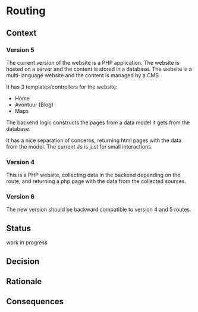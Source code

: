﻿# Routing

## Context

### Version 5

The current version of the website is a PHP application. The website is hosted on a server and the content is stored in
a database. The website is a multi-language website and the content is managed by a CMS

It has 3 templates/controllers for the website:

- Home
- Avontuur (Blog)
- Maps

The backend logic constructs the pages from a data model it gets from the database.

It has a nice separation of concerns, returning html pages with the data from the model.
The current Js is just for small interactions.

### Version 4

This is a PHP website, collecting data in the backend depending on the route, and returning a php page with the data
from the collected sources.

### Version 6

The new version should be backward compatible to version 4 and 5 routes.

## Status

work in progress

## Decision

## Rationale

## Consequences
